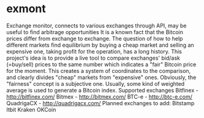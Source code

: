 # exmont
Exchange monitor, connects to various exchanges through API, may be useful to find arbitrage opportunities
It is a known fact that the Bitcoin prices differ from exchange to exchange. The question of how to help different markets find equilibrium by buying a cheap market and selling an expensive one, taking profit for the operation, has a long history.
This project's idea is to provide a live tool to compare exchanges' bid/ask (=buy/sell) prices to the same number which indicates a "fair" Bitcoin price for the moment. This creates a system of coordinates to the comparison, and clearly divides "cheap" markets from "expensive" ones. Obviously, the "fairness" concept is a subjective one. Usually, some kind of weighted average is used to generate a Bitcoin index.
Supported exchanges
Bitfinex - http://bitfinex.com/
Bitmex - http://bitmex.com/
BTC-e - http://btc-e.com/
QuadrigaCX - http://quadrigacx.com/
Planned exchanges to add:
Bitstamp
Itbit
Kraken
OKCoin
